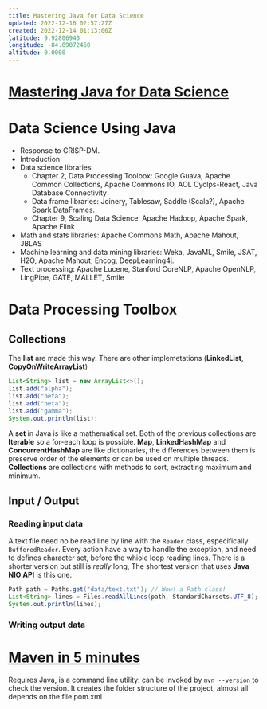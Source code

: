 ```yaml
---
title: Mastering Java for Data Science
updated: 2022-12-16 02:57:27Z
created: 2022-12-14 01:13:00Z
latitude: 9.92806940
longitude: -84.09072460
altitude: 0.0000
---
```


# [Mastering Java for Data Science](https://read.amazon.com/?asin=B01JLBMHMM&ref_=kwl_kr_iv_aqd_des_8&language=en-US)

# Data Science Using Java

* Response to CRISP-DM.
* Introduction
* Data science libraries
	* Chapter 2, Data Processing Toolbox: Google Guava, Apache Common Collections, Apache Commons IO, AOL Cyclps-React, Java Database Connectivity
	* Data frame libraries: Joinery, Tablesaw, Saddle (Scala?), Apache Spark DataFrames.
	* Chapter 9, Scaling Data Science: Apache Hadoop, Apache Spark, Apache Flink
* Math and stats libraries: Apache Commons Math, Apache Mahout, JBLAS
* Machine learning and data mining libraries: Weka, JavaML, Smile, JSAT, H2O, Apache Mahout, Encog, DeepLearning4j.
* Text processing: Apache Lucene, Stanford CoreNLP, Apache OpenNLP, LingPipe, GATE, MALLET, Smile

# Data Processing Toolbox

## Collections

The **list** are made this way. There are other implemetations (**LinkedList**, **CopyOnWriteArrayList**)

```java
List<String> list = new ArrayList<>();
list.add("alpha");
list.add("beta");
list.add("beta");
list.add("gamma");
System.out.println(list);
```

A **set** in Java is like a mathematical set. Both of the previous collections are **Iterable** so a for-each loop is possible.
**Map**, **LinkedHashMap** and **ConcurrentHashMap** are like dictionaries, the differences between them is preserve order of the elements or can be used on multiple threads. **Collections** are collections with methods to sort, extracting maximum and minimum.

## Input / Output

### Reading input data

A text file need no be read line by line with the `Reader` class, especifically `BufferedReader`. Every action have a way to handle the exception, and need to defines character set, before the whiole loop reading lines. There is a shorter version but still is *really* long, The shortest version that uses **Java NIO API** is this one.

```java
Path path = Paths.get("data/text.txt"); // Wow! a Path class!
List<String> lines = Files.readAllLines(path, StandardCharsets.UTF_8);
System.out.println(lines);
```

### Writing output data



# [Maven in 5 minutes](https://maven.apache.org/guides/getting-started/maven-in-five-minutes.html)

Requires Java, is a command line utility: can be invoked by `mvn --version` to check the version. 
It creates the folder structure of the project, almost all depends on the file pom.xml